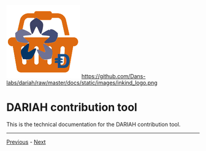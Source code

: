 <a name="top">

![logo](../static/images/inkind_logo.png)
https://github.com/Dans-labs/dariah/raw/master/docs/static/images/inkind_logo.png

# DARIAH contribution tool

This is the technical documentation for the DARIAH contribution tool.


---
[Previous](Deploy) -
[Next](ES6)

